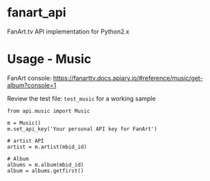# fanart_api
FanArt.tv API implementation for Python2.x

# Usage - Music
FanArt console: https://fanarttv.docs.apiary.io/#reference/music/get-album?console=1

Review the test file: `test_music` for a working sample
```
from api.music import Music

m = Music()
m.set_api_key('Your personal API key for FanArt')

# artist API
artist = m.artist(mbid_id)

# Album
albums = m.album(mbid_id)
album = albums.getfirst()

```

